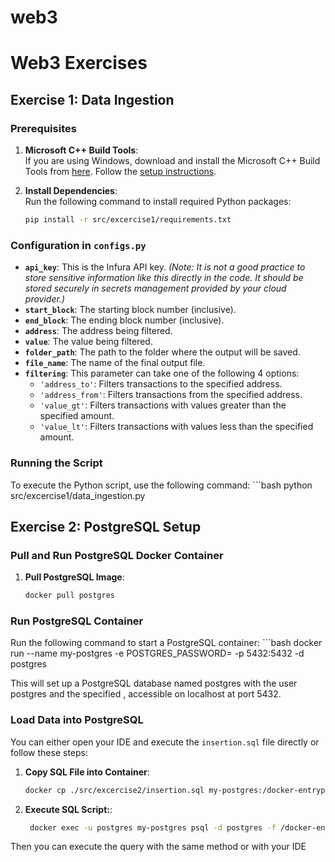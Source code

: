 # web3

# Web3 Exercises

## Exercise 1: Data Ingestion

### Prerequisites

1. **Microsoft C++ Build Tools**:  
   If you are using Windows, download and install the Microsoft C++ Build Tools from [here](https://visualstudio.microsoft.com/visual-cpp-build-tools/).  Follow the   [setup instructions](https://stackoverflow.com/questions/64261546/how-to-solve-error-microsoft-visual-c-14-0-or-greater-is-required-when-inst).

2. **Install Dependencies**:  
   Run the following command to install required Python packages:
   ```bash
   pip install -r src/excercise1/requirements.txt

### Configuration in `configs.py`

- **`api_key`**: This is the Infura API key. *(Note: It is not a good practice to store sensitive information like this directly in the code. It should be stored securely in secrets management provided by your cloud provider.)*
- **`start_block`**: The starting block number (inclusive).
- **`end_block`**: The ending block number (inclusive).
- **`address`**: The address being filtered.
- **`value`**: The value being filtered.
- **`folder_path`**: The path to the folder where the output will be saved.
- **`file_name`**: The name of the final output file.
- **`filtering`**: This parameter can take one of the following 4 options:
  - `'address_to'`: Filters transactions to the specified address.
  - `'address_from'`: Filters transactions from the specified address.
  - `'value_gt'`: Filters transactions with values greater than the specified amount.
  - `'value_lt'`: Filters transactions with values less than the specified amount.


### Running the Script

To execute the Python script, use the following command:
    ```bash
    python src/excercise1/data_ingestion.py


## Exercise 2: PostgreSQL Setup

### Pull and Run PostgreSQL Docker Container

1. **Pull PostgreSQL Image**:
   ```bash
   docker pull postgres

### Run PostgreSQL Container

Run the following command to start a PostgreSQL container:
    ```bash
    docker run --name my-postgres -e POSTGRES_PASSWORD=<password> -p 5432:5432 -d postgres

This will set up a PostgreSQL database named postgres with the user postgres and the specified <password>, accessible on localhost at port 5432.

### Load Data into PostgreSQL

You can either open your IDE and execute the `insertion.sql` file directly or follow these steps:

1. **Copy SQL File into Container**:
   ```bash
   docker cp ./src/excercise2/insertion.sql my-postgres:/docker-entrypoint-initdb.d/dump.sql

2. **Execute SQL Script:**:
   ```bash
    docker exec -u postgres my-postgres psql -d postgres -f /docker-entrypoint-initdb.d/dump.sql

Then you can execute the query with the same method or with your IDE




